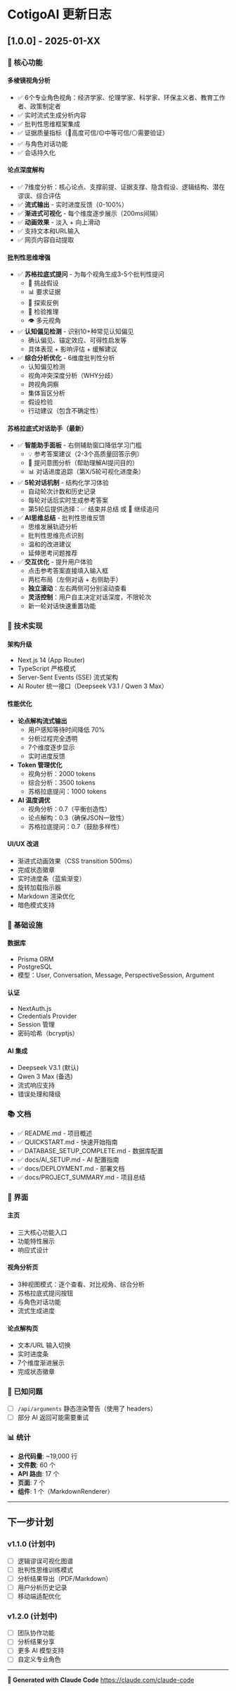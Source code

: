 # CotigoAI 更新日志

## [1.0.0] - 2025-01-XX

### 🎯 核心功能

#### 多棱镜视角分析
- ✅ 6个专业角色视角：经济学家、伦理学家、科学家、环保主义者、教育工作者、政策制定者
- ✅ 实时流式生成分析内容
- ✅ 批判性思维框架集成
- ✅ 证据质量指标（🔴高度可信/🟡中等可信/⚪️需要验证）
- ✅ 与角色对话功能
- ✅ 会话持久化

#### 论点深度解构
- ✅ 7维度分析：核心论点、支撑前提、证据支撑、隐含假设、逻辑结构、潜在谬误、综合评估
- ✅ **流式输出** - 实时进度反馈（0-100%）
- ✅ **渐进式可视化** - 每个维度逐步展示（200ms间隔）
- ✅ **动画效果** - 淡入 + 向上滑动
- ✅ 支持文本和URL输入
- ✅ 网页内容自动提取

#### 批判性思维增强
- ✅ **苏格拉底式提问** - 为每个视角生成3-5个批判性提问
  - 🎯 挑战假设
  - 📊 要求证据
  - 🔄 探索反例
  - 🧠 检验推理
  - 👁️ 多元视角
- ✅ **认知偏见检测** - 识别10+种常见认知偏见
  - 确认偏见、锚定效应、可得性启发等
  - 具体表现 + 影响评估 + 缓解建议
- ✅ **综合分析优化** - 6维度批判性分析
  - 认知偏见检测
  - 视角冲突深度分析（WHY分歧）
  - 跨视角洞察
  - 集体盲区分析
  - 假设检验
  - 行动建议（包含不确定性）

#### 苏格拉底式对话助手（最新）
- ✅ **智能助手面板** - 右侧辅助窗口降低学习门槛
  - 💡 参考答案建议（2-3个高质量回答示例）
  - 🎯 提问意图分析（帮助理解AI提问目的）
  - 📊 对话进度追踪（第X/5轮可视化进度条）
- ✅ **5轮对话机制** - 结构化学习体验
  - 自动轮次计数和历史记录
  - 每轮对话后实时生成参考答案
  - 第5轮后提供选择：✅ 结束并总结 或 🔄 继续追问
- ✅ **AI思维总结** - 批判性思维反馈
  - 思维发展轨迹分析
  - 批判性思维亮点识别
  - 温和的改进建议
  - 延伸思考问题推荐
- ✅ **交互优化** - 提升用户体验
  - 点击参考答案直接填入输入框
  - 两栏布局（左侧对话 + 右侧助手）
  - **独立滚动**：左右两侧可分别滚动查看
  - **灵活控制**：用户自主决定对话深度，不限轮次
  - 新一轮对话快速重置功能

### 🚀 技术实现

#### 架构升级
- Next.js 14 (App Router)
- TypeScript 严格模式
- Server-Sent Events (SSE) 流式架构
- AI Router 统一接口（Deepseek V3.1 / Qwen 3 Max）

#### 性能优化
- **论点解构流式输出**
  - 用户感知等待时间降低 70%
  - 分析过程完全透明
  - 7个维度逐步显示
  - 实时进度反馈
- **Token 管理优化**
  - 视角分析：2000 tokens
  - 综合分析：3500 tokens
  - 苏格拉底提问：1000 tokens
- **AI 温度调优**
  - 视角分析：0.7（平衡创造性）
  - 论点解构：0.3（确保JSON一致性）
  - 苏格拉底提问：0.7（鼓励多样性）

#### UI/UX 改进
- 渐进式动画效果（CSS transition 500ms）
- 完成状态徽章
- 实时进度条（蓝紫渐变）
- 旋转加载指示器
- Markdown 渲染优化
- 暗色模式支持

### 🔧 基础设施

#### 数据库
- Prisma ORM
- PostgreSQL
- 模型：User, Conversation, Message, PerspectiveSession, Argument

#### 认证
- NextAuth.js
- Credentials Provider
- Session 管理
- 密码哈希（bcryptjs）

#### AI 集成
- Deepseek V3.1 (默认)
- Qwen 3 Max (备选)
- 流式响应支持
- 错误处理和降级

### 📚 文档

- ✅ README.md - 项目概述
- ✅ QUICKSTART.md - 快速开始指南
- ✅ DATABASE_SETUP_COMPLETE.md - 数据库配置
- ✅ docs/AI_SETUP.md - AI 配置指南
- ✅ docs/DEPLOYMENT.md - 部署文档
- ✅ docs/PROJECT_SUMMARY.md - 项目总结

### 🎨 界面

#### 主页
- 三大核心功能入口
- 功能特性展示
- 响应式设计

#### 视角分析页
- 3种视图模式：逐个查看、对比视角、综合分析
- 苏格拉底式提问按钮
- 与角色对话功能
- 流式生成进度

#### 论点解构页
- 文本/URL 输入切换
- 实时进度条
- 7个维度渐进展示
- 完成状态徽章

### 🐛 已知问题

- [ ] `/api/arguments` 静态渲染警告（使用了 headers）
- [ ] 部分 AI 返回可能需要重试

### 📊 统计

- **总代码量**: ~19,000 行
- **文件数**: 60 个
- **API 路由**: 17 个
- **页面**: 7 个
- **组件**: 1 个（MarkdownRenderer）

---

## 下一步计划

### v1.1.0 (计划中)
- [ ] 逻辑谬误可视化图谱
- [ ] 批判性思维训练模式
- [ ] 分析结果导出（PDF/Markdown）
- [ ] 用户分析历史记录
- [ ] 移动端适配优化

### v1.2.0 (计划中)
- [ ] 团队协作功能
- [ ] 分析结果分享
- [ ] 更多 AI 模型支持
- [ ] 自定义专业角色

---

**🤖 Generated with Claude Code**
https://claude.com/claude-code
